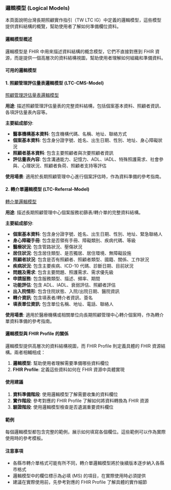 ### 邏輯模型 (Logical Models)

本頁面說明台灣長期照顧實作指引（TW LTC IG）中定義的邏輯模型，這些模型提供資料結構的概覽，幫助使用者了解如何準備欄位資料。

#### 邏輯模型概述

邏輯模型是 FHIR 中用來描述資料結構的概念模型，它們不直接對應到 FHIR 資源，而是提供一個高層次的資料結構視圖，幫助使用者理解如何組織和準備資料。

#### 可用的邏輯模型

#### 1. 照顧管理評估量表邏輯模型 (LTC-CMS-Model)

<a href="StructureDefinition-LTCCMSModel.html">照顧管理評估量表邏輯模型</a>

**用途**: 描述照顧管理評估量表的完整資料結構，包括個案基本資料、照顧者資訊、各項評估量表內容等。

**主要組成部分**:
- **醫事機構基本資料**: 包含機構代碼、名稱、地址、聯絡方式
- **個案基本資料**: 包含身分證字號、姓名、出生日期、性別、地址、身心障礙狀況
- **照顧者基本資料**: 包含主要照顧者與次要照顧者資訊
- **評估量表內容**: 包含溝通能力、記憶力、ADL、IADL、特殊照護需求、社會參與、心理狀況、照顧者負荷、照顧者支持等評估

**使用場景**: 適用於長期照顧管理中心進行個案評估時，作為資料準備的參考指南。

#### 2. 轉介單邏輯模型 (LTC-Referral-Model)

<a href="StructureDefinition-LTCRferralModel.html">轉介單邏輯模型</a>

**用途**: 描述長期照顧管理中心個案服務初篩表/轉介單的完整資料結構。

**主要組成部分**:
- **個案基本資料**: 包含身分證字號、姓名、出生日期、性別、地址、緊急聯絡人
- **身心障礙手冊**: 包含是否領有手冊、障礙類別、疾病代碼、等級
- **醫療狀況**: 包含管路狀況、壓傷狀況
- **居住狀況**: 包含居住類型、是否獨居、居住環境、無障礙設施
- **照顧者狀況**: 包含是否有照顧者、照顧者類型、國籍、關係、工作狀況
- **疾病狀況**: 包含主要疾病、ICD-10 代碼、診斷日期、目前狀況
- **問題及需求**: 包含主要問題、照護需求、需求優先級
- **申請服務**: 包含服務類型、描述、頻率、期間
- **功能評估**: 包含 ADL、IADL、衰弱評估、照顧者評估
- **出入院情形**: 包含住院狀態、入院/出院日期、醫院資訊
- **轉介資訊**: 包含填表者/轉介者資訊、簽名
- **填表單位資訊**: 包含單位名稱、地址、電話、聯絡人

**使用場景**: 適用於醫療機構或相關單位向長期照顧管理中心轉介個案時，作為轉介單資料準備的參考指南。

#### 邏輯模型與 FHIR Profile 的關係

邏輯模型提供高層次的資料結構視圖，而 FHIR Profile 則定義具體的 FHIR 資源結構。兩者相輔相成：

1. **邏輯模型**: 幫助使用者理解需要準備哪些資料欄位
2. **FHIR Profile**: 定義這些資料如何在 FHIR 資源中具體實現

#### 使用建議

1. **資料準備階段**: 使用邏輯模型了解需要收集的資料欄位
2. **實作階段**: 參考對應的 FHIR Profile 了解如何將資料轉換為 FHIR 資源
3. **驗證階段**: 使用邏輯模型檢查是否遺漏重要資料欄位

#### 範例

每個邏輯模型都包含完整的範例，展示如何填寫各個欄位。這些範例可以作為實際使用時的參考模板。

#### 注意事項

- 各縣市轉介單格式可能有所不同，轉介單邏輯模型將於後續版本逐步納入各縣市格式
- 邏輯模型中的欄位標示為必填 (MS) 的項目，在實際使用時必須提供
- 建議在實際使用前，先參考對應的 FHIR Profile 了解具體的實作細節
